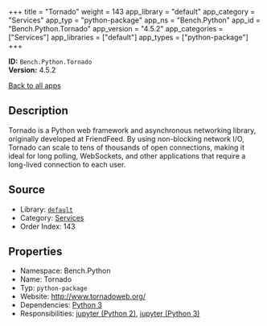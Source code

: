 ﻿+++
title = "Tornado"
weight = 143
app_library = "default"
app_category = "Services"
app_typ = "python-package"
app_ns = "Bench.Python"
app_id = "Bench.Python.Tornado"
app_version = "4.5.2"
app_categories = ["Services"]
app_libraries = ["default"]
app_types = ["python-package"]
+++

**ID:** `Bench.Python.Tornado`  
**Version:** 4.5.2  
<!--more-->

[Back to all apps](/apps/)

## Description
Tornado is a Python web framework and asynchronous networking library, originally developed at FriendFeed. By using non-blocking network I/O, Tornado can scale to tens of thousands of open connections, making it ideal for long polling, WebSockets, and other applications that require a long-lived connection to each user.

## Source

* Library: [`default`](/app_libraries/default)
* Category: [Services](/app_categories/services)
* Order Index: 143

## Properties

* Namespace: Bench.Python
* Name: Tornado
* Typ: `python-package`
* Website: <http://www.tornadoweb.org/>
* Dependencies: [Python 3](/apps/Bench.Python3)
* Responsibilities: [jupyter (Python 2)](/apps/Bench.Python2.Jupyter), [jupyter (Python 3)](/apps/Bench.Python3.Jupyter)

